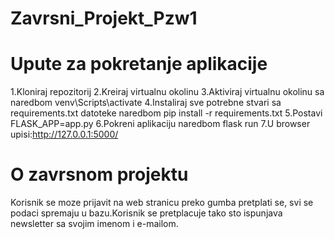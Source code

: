 # Zavrsni_Projekt_Pzw1

# Upute za pokretanje aplikacije

1.Kloniraj repozitorij
2.Kreiraj virtualnu okolinu
3.Aktiviraj virtualnu okolinu sa naredbom venv\Scripts\activate
4.Instaliraj sve potrebne stvari sa requirements.txt datoteke naredbom pip install -r requirements.txt
5.Postavi FLASK_APP=app.py
6.Pokreni aplikaciju naredbom flask run
7.U browser upisi:http://127.0.0.1:5000/

# O zavrsnom projektu

Korisnik se moze prijavit na web stranicu preko gumba pretplati se, svi se podaci spremaju u bazu.Korisnik se pretplacuje tako sto ispunjava newsletter sa svojim imenom i e-mailom.
